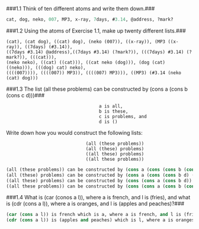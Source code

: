 ###1.1 Think of ten different atoms and write them down.###
```lisp
cat, dog, neko, 007, MP3, x-ray, 7days, #3.14, @address, ?mark?
```
###1.2 Using the atoms of Exercise 1.1, make up twenty different lists.###
```lsip
(cat), (cat dog), ((cat) dog), (neko (007)), ((x-ray)), (MP3 ((x-ray)), ((7days) (#3.14)), 
((7days #3.14) @address),((7days #3.14) (?mark?)), (((7days) #3.14) (?mark?)), (((cat))), 
(neko neko), ((cat) ((cat))), ((cat neko (dog))), (dog (cat) ((neko))), (((dog) cat) neko), 
((((007)))), ((((007)) MP3)), ((((007) MP3))), ((MP3) (#3.14 (neko (cat) dog)))
```

###1.3 The list (all these problems) can be constructed by (cons a (cons b (cons c d)))###

                                       a is all,
                                       b is these,
                                       c is problems, and
                                       d is ()
                                       
Write down how you would construct the following lists:

                                  (all (these problems))
                                  (all (these) problems)
                                  ((all these) problems)
                                  ((all these problems))
                                  
```lisp
(all (these problems)) can be constructed by (cons a (cons (cons b (cons c d)) d))
(all (these) problems) can be constructed by (cons a (cons (cons b d) (cons c d)))
((all these) problems) can be constructed by (cons (cons a (cons b d)) (cons c d))
((all these problems)) can be constructed by (cons (cons a (cons b (cons c d))) d)
```

###1.4 What is (car (conos a l)), where a is french, and l is (fries), and what is (cdr (cons a l)), where a is oranges, and l is (apples and peaches)?###

```lisp
(car (cons a l)) is french which is a, where a is french, and l is (fries).
(cdr (cons a l)) is (apples and peaches) which is l, where a is oranges, and l is (apples and peaches).
```
